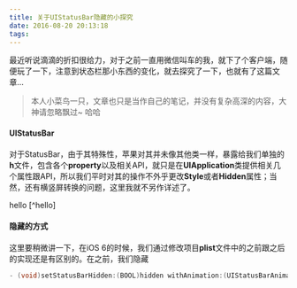 ```yaml
---
title: 关于UIStatusBar隐藏的小探究
date: 2016-08-20 20:13:18
tags:
---
```

最近听说滴滴的折扣很给力，对于之前一直用微信叫车的我，就下了个客户端，随便玩了一下，注意到状态栏那小东西的变化，就去探究了一下，也就有了这篇文章...

> 本人小菜鸟一只，文章也只是当作自己的笔记，并没有复杂高深的内容，大神请忽略飘过~ 哈哈


#### UIStatusBar
对于StatusBar，由于其特殊性，苹果对其并未像其他类一样，暴露给我们单独的**h**文件，包含各个**property**以及相关API，就只是在**UIApplication**类提供相关几个属性跟API，所以我们平时对其的操作不外乎更改**Style**或者**Hidden**属性；当然，还有横竖屏转换的问题，这里我就不另作详述了。

hello [^hello]
#### 隐藏的方式
这里要稍微讲一下，在iOS 6的时候，我们通过修改项目**plist**文件中的之前跟之后的实现还是有区别的。在之前，我们隐藏
``` objectivec
- (void)setStatusBarHidden:(BOOL)hidden withAnimation:(UIStatusBarAnimation)animation NS_DEPRECATED_IOS(3_2, 9_0, "Use -[UIViewController prefersStatusBarHidden]")
```

